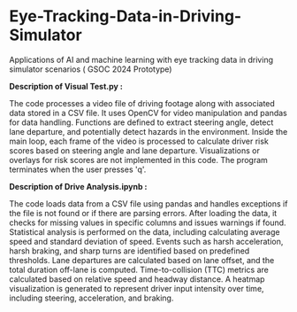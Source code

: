 # Eye-Tracking-Data-in-Driving-Simulator
Applications of AI and machine learning with eye tracking data in driving simulator scenarios ( GSOC 2024 Prototype)

**Description of Visual Test.py :**

The code processes a video file of driving footage along with associated data stored in a CSV file.
It uses OpenCV for video manipulation and pandas for data handling.
Functions are defined to extract steering angle, detect lane departure, and potentially detect hazards in the environment.
Inside the main loop, each frame of the video is processed to calculate driver risk scores based on steering angle and lane departure.
Visualizations or overlays for risk scores are not implemented in this code.
The program terminates when the user presses 'q'.

**Description of Drive Analysis.ipynb :**

The code loads data from a CSV file using pandas and handles exceptions if the file is not found or if there are parsing errors.
After loading the data, it checks for missing values in specific columns and issues warnings if found.
Statistical analysis is performed on the data, including calculating average speed and standard deviation of speed.
Events such as harsh acceleration, harsh braking, and sharp turns are identified based on predefined thresholds.
Lane departures are calculated based on lane offset, and the total duration off-lane is computed.
Time-to-collision (TTC) metrics are calculated based on relative speed and headway distance.
A heatmap visualization is generated to represent driver input intensity over time, including steering, acceleration, and braking.
